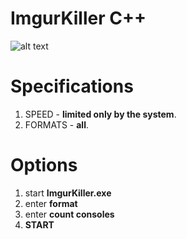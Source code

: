 # ImgurKiller C++
![alt text](https://i.imgur.com/16t29v2.png)

# Specifications
1. SPEED - **limited only by the system**.
2. FORMATS - **all**.

# Options
1. start **ImgurKiller.exe**
2. enter **format**
3. enter **count consoles**
4. **START**
